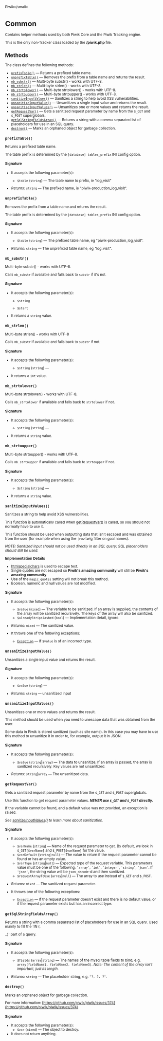 <small>Piwik\</small>

Common
======

Contains helper methods used by both Piwik Core and the Piwik Tracking engine.

This is the only non-Tracker class loaded by the **\/piwik.php** file.

Methods
-------

The class defines the following methods:

- [`prefixTable()`](#prefixtable) &mdash; Returns a prefixed table name.
- [`unprefixTable()`](#unprefixtable) &mdash; Removes the prefix from a table name and returns the result.
- [`mb_substr()`](#mb_substr) &mdash; Multi-byte substr() - works with UTF-8.
- [`mb_strlen()`](#mb_strlen) &mdash; Multi-byte strlen() - works with UTF-8
- [`mb_strtolower()`](#mb_strtolower) &mdash; Multi-byte strtolower() - works with UTF-8.
- [`mb_strtoupper()`](#mb_strtoupper) &mdash; Multi-byte strtoupper() - works with UTF-8.
- [`sanitizeInputValues()`](#sanitizeinputvalues) &mdash; Sanitizes a string to help avoid XSS vulnerabilities.
- [`unsanitizeInputValue()`](#unsanitizeinputvalue) &mdash; Unsanitizes a single input value and returns the result.
- [`unsanitizeInputValues()`](#unsanitizeinputvalues) &mdash; Unsanitizes one or more values and returns the result.
- [`getRequestVar()`](#getrequestvar) &mdash; Gets a sanitized request parameter by name from the `$_GET` and `$_POST` superglobals.
- [`getSqlStringFieldsArray()`](#getsqlstringfieldsarray) &mdash; Returns a string with a comma separated list of placeholders for use in an SQL query.
- [`destroy()`](#destroy) &mdash; Marks an orphaned object for garbage collection.

<a name="prefixtable" id="prefixtable"></a>
<a name="prefixTable" id="prefixTable"></a>
### `prefixTable()`

Returns a prefixed table name.

The table prefix is determined by the `[database] tables_prefix` INI config
option.

#### Signature

-  It accepts the following parameter(s):
    - `$table` (`string`) &mdash;
       The table name to prefix, ie "log_visit"

- *Returns:*  `string` &mdash;
    The prefixed name, ie "piwik-production_log_visit".

<a name="unprefixtable" id="unprefixtable"></a>
<a name="unprefixTable" id="unprefixTable"></a>
### `unprefixTable()`

Removes the prefix from a table name and returns the result.

The table prefix is determined by the `[database] tables_prefix` INI config
option.

#### Signature

-  It accepts the following parameter(s):
    - `$table` (`string`) &mdash;
       The prefixed table name, eg "piwik-production_log_visit".

- *Returns:*  `string` &mdash;
    The unprefixed table name, eg "log_visit".

<a name="mb_substr" id="mb_substr"></a>
<a name="mb_substr" id="mb_substr"></a>
### `mb_substr()`

Multi-byte substr() - works with UTF-8.

Calls `mb_substr` if available and falls back to `substr` if it's not.

#### Signature

-  It accepts the following parameter(s):
    - `$string`
      
    - `$start`
      
- It returns a `string` value.

<a name="mb_strlen" id="mb_strlen"></a>
<a name="mb_strlen" id="mb_strlen"></a>
### `mb_strlen()`

Multi-byte strlen() - works with UTF-8

Calls `mb_substr` if available and falls back to `substr` if not.

#### Signature

-  It accepts the following parameter(s):
    - `$string` (`string`) &mdash;
      
- It returns a `int` value.

<a name="mb_strtolower" id="mb_strtolower"></a>
<a name="mb_strtolower" id="mb_strtolower"></a>
### `mb_strtolower()`

Multi-byte strtolower() - works with UTF-8.

Calls `mb_strtolower` if available and falls back to `strtolower` if not.

#### Signature

-  It accepts the following parameter(s):
    - `$string` (`string`) &mdash;
      
- It returns a `string` value.

<a name="mb_strtoupper" id="mb_strtoupper"></a>
<a name="mb_strtoupper" id="mb_strtoupper"></a>
### `mb_strtoupper()`

Multi-byte strtoupper() - works with UTF-8.

Calls `mb_strtoupper` if available and falls back to `strtoupper` if not.

#### Signature

-  It accepts the following parameter(s):
    - `$string` (`string`) &mdash;
      
- It returns a `string` value.

<a name="sanitizeinputvalues" id="sanitizeinputvalues"></a>
<a name="sanitizeInputValues" id="sanitizeInputValues"></a>
### `sanitizeInputValues()`

Sanitizes a string to help avoid XSS vulnerabilities.

This function is automatically called when [getRequestVar()](/api-reference/Piwik/Common#getrequestvar) is called,
so you should not normally have to use it.

This function should be used when outputting data that isn't escaped and was
obtained from the user (for example when using the `|raw` twig filter on goal names).

_NOTE: Sanitized input should not be used directly in an SQL query; SQL placeholders
should still be used._

**Implementation Details**

- [htmlspecialchars](http://php.net/manual/en/function.htmlspecialchars.php) is used to escape text.
- Single quotes are not escaped so **Piwik's amazing community** will still be
  **Piwik's amazing community**.
- Use of the `magic_quotes` setting will not break this method.
- Boolean, numeric and null values are not modified.

#### Signature

-  It accepts the following parameter(s):
    - `$value` (`mixed`) &mdash;
       The variable to be sanitized. If an array is supplied, the contents of the array will be sanitized recursively. The keys of the array will also be sanitized.
    - `$alreadyStripslashed` (`bool`) &mdash;
       Implementation detail, ignore.

- *Returns:*  `mixed` &mdash;
    The sanitized value.
- It throws one of the following exceptions:
    - [`Exception`](http://php.net/class.Exception) &mdash; If `$value` is of an incorrect type.

<a name="unsanitizeinputvalue" id="unsanitizeinputvalue"></a>
<a name="unsanitizeInputValue" id="unsanitizeInputValue"></a>
### `unsanitizeInputValue()`

Unsanitizes a single input value and returns the result.

#### Signature

-  It accepts the following parameter(s):
    - `$value` (`string`) &mdash;
      

- *Returns:*  `string` &mdash;
    unsanitized input

<a name="unsanitizeinputvalues" id="unsanitizeinputvalues"></a>
<a name="unsanitizeInputValues" id="unsanitizeInputValues"></a>
### `unsanitizeInputValues()`

Unsanitizes one or more values and returns the result.

This method should be used when you need to unescape data that was obtained from
the user.

Some data in Piwik is stored sanitized (such as site name). In this case you may
have to use this method to unsanitize it in order to, for example, output it in JSON.

#### Signature

-  It accepts the following parameter(s):
    - `$value` (`string`|`array`) &mdash;
       The data to unsanitize. If an array is passed, the array is sanitized recursively. Key values are not unsanitized.

- *Returns:*  `string`|`array` &mdash;
    The unsanitized data.

<a name="getrequestvar" id="getrequestvar"></a>
<a name="getRequestVar" id="getRequestVar"></a>
### `getRequestVar()`

Gets a sanitized request parameter by name from the `$_GET` and `$_POST` superglobals.

Use this function to get request parameter values. **_NEVER use `$_GET` and `$_POST` directly._**

If the variable cannot be found, and a default value was not provided, an exception is raised.

_See [sanitizeInputValues()](/api-reference/Piwik/Common#sanitizeinputvalues) to learn more about sanitization._

#### Signature

-  It accepts the following parameter(s):
    - `$varName` (`string`) &mdash;
       Name of the request parameter to get. By default, we look in `$_GET[$varName]` and `$_POST[$varName]` for the value.
    - `$varDefault` (`string`|`null`) &mdash;
       The value to return if the request parameter cannot be found or has an empty value.
    - `$varType` (`string`|`null`) &mdash;
       Expected type of the request variable. This parameters value must be one of the following: `'array'`, `'int'`, `'integer'`, `'string'`, `'json'`. If `'json'`, the string value will be `json_decode`-d and then sanitized.
    - `$requestArrayToUse` (`array`|`null`) &mdash;
       The array to use instead of `$_GET` and `$_POST`.

- *Returns:*  `mixed` &mdash;
    The sanitized request parameter.
- It throws one of the following exceptions:
    - [`Exception`](http://php.net/class.Exception) &mdash; If the request parameter doesn&#039;t exist and there is no default value, or if the request parameter
                  exists but has an incorrect type.

<a name="getsqlstringfieldsarray" id="getsqlstringfieldsarray"></a>
<a name="getSqlStringFieldsArray" id="getSqlStringFieldsArray"></a>
### `getSqlStringFieldsArray()`

Returns a string with a comma separated list of placeholders for use in an SQL query. Used mainly
to fill the `IN (.

..)` part of a query.

#### Signature

-  It accepts the following parameter(s):
    - `$fields` (`array`|`string`) &mdash;
       The names of the mysql table fields to bind, e.g. `array(fieldName1, fieldName2, fieldName3)`. _Note: The content of the array isn't important, just its length._

- *Returns:*  `string` &mdash;
    The placeholder string, e.g. `"?, ?, ?"`.

<a name="destroy" id="destroy"></a>
<a name="destroy" id="destroy"></a>
### `destroy()`

Marks an orphaned object for garbage collection.

For more information: [https://github.com/piwik/piwik/issues/374](https://github.com/piwik/piwik/issues/374)

#### Signature

-  It accepts the following parameter(s):
    - `$var` (`mixed`) &mdash;
       The object to destroy.
- It does not return anything.

